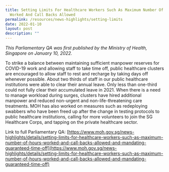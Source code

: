 ```yaml
---
title: Setting Limits For Healthcare Workers Such As Maximum Number Of Hours
  Worked And Call Backs Allowed
permalink: /resources/news-highlights/setting-limits
date: 2022-01-10
layout: post
description: ""
---
```

*This Parliamentary QA was first published by the Ministry of Health, Singapore on January 10, 2022.*

To strike a balance between maintaining sufficient manpower reserves for COVID-19 work and allowing staff to take time off, public healthcare clusters are encouraged to allow staff to rest and recharge by taking days off whenever possible. About two thirds of staff in our public healthcare institutions were able to clear their annual leave. Only less than one-third could not fully clear their accumulated leave in 2021. When there is a need to manage workload during surges, clusters have hired additional manpower and reduced non-urgent and non-life-threatening care treatments. MOH has also worked on measures such as redeploying swabbers who have been freed up after the change in testing protocols to public healthcare institutions, calling for more volunteers to join the SG Healthcare Corps, and tapping on the private healthcare sector.

Link to full Parliamentary QA: [https://www.moh.gov.sg/news-highlights/details/setting-limits-for-healthcare-workers-such-as-maximum-number-of-hours-worked-and-call-backs-allowed-and-mandating-guaranteed-time-off](https://www.moh.gov.sg/news-highlights/details/setting-limits-for-healthcare-workers-such-as-maximum-number-of-hours-worked-and-call-backs-allowed-and-mandating-guaranteed-time-off)